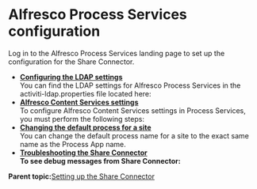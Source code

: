 # Alfresco Process Services configuration

Log in to the Alfresco Process Services landing page to set up the configuration for the Share Connector.

-   **[Configuring the LDAP settings](../topics/configuring_the_ldap_settings.md)**  
You can find the LDAP settings for Alfresco Process Services in the activiti-ldap.properties file located here:
-   **[Alfresco Content Services settings](../topics/content_services_settings.md)**  
To configure Alfresco Content Services settings in Process Services, you must perform the following steps:
-   **[Changing the default process for a site](../topics/changing_the_default_process_for_a_site.md)**  
You can change the default process name for a site to the exact same name as the Process App name.
-   **[Troubleshooting the Share Connector](../topics/content_services_troubleshooting.md)**  
 **To see debug messages from Share Connector:**

**Parent topic:**[Setting up the Share Connector](../topics/production_setup.md)


